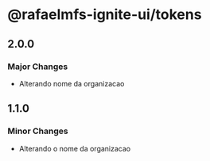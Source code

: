 # @rafaelmfs-ignite-ui/tokens

## 2.0.0

### Major Changes

- Alterando nome da organizacao

## 1.1.0

### Minor Changes

- Alterando o nome da organizacao
